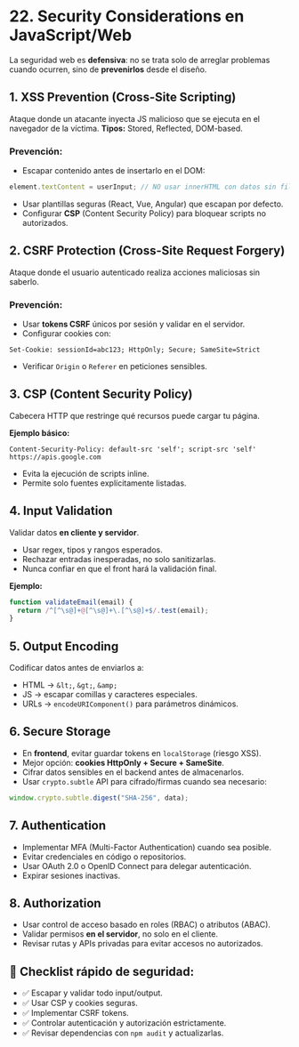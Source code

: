 # 22. Security Considerations en JavaScript/Web

La seguridad web es **defensiva**: no se trata solo de arreglar problemas cuando ocurren, sino de **prevenirlos** desde el diseño.

## 1. XSS Prevention (Cross-Site Scripting)

Ataque donde un atacante inyecta JS malicioso que se ejecuta en el navegador de la víctima. **Tipos:** Stored, Reflected, DOM-based.

### Prevención:

- Escapar contenido antes de insertarlo en el DOM:

```javascript
element.textContent = userInput; // NO usar innerHTML con datos sin filtrar
```

- Usar plantillas seguras (React, Vue, Angular) que escapan por defecto.
- Configurar **CSP** (Content Security Policy) para bloquear scripts no autorizados.

## 2. CSRF Protection (Cross-Site Request Forgery)

Ataque donde el usuario autenticado realiza acciones maliciosas sin saberlo.

### Prevención:

- Usar **tokens CSRF** únicos por sesión y validar en el servidor.
- Configurar cookies con:

```http
Set-Cookie: sessionId=abc123; HttpOnly; Secure; SameSite=Strict
```

- Verificar `Origin` o `Referer` en peticiones sensibles.

## 3. CSP (Content Security Policy)

Cabecera HTTP que restringe qué recursos puede cargar tu página.

**Ejemplo básico:**

```http
Content-Security-Policy: default-src 'self'; script-src 'self' https://apis.google.com
```

- Evita la ejecución de scripts inline.
- Permite solo fuentes explícitamente listadas.

## 4. Input Validation

Validar datos **en cliente y servidor**.

- Usar regex, tipos y rangos esperados.
- Rechazar entradas inesperadas, no solo sanitizarlas.
- Nunca confiar en que el front hará la validación final.

**Ejemplo:**

```javascript
function validateEmail(email) {
  return /^[^\s@]+@[^\s@]+\.[^\s@]+$/.test(email);
}
```

## 5. Output Encoding

Codificar datos antes de enviarlos a:

- HTML → `&lt;`, `&gt;`, `&amp;`
- JS → escapar comillas y caracteres especiales.
- URLs → `encodeURIComponent()` para parámetros dinámicos.

## 6. Secure Storage

- En **frontend**, evitar guardar tokens en `localStorage` (riesgo XSS).
- Mejor opción: **cookies HttpOnly + Secure + SameSite**.
- Cifrar datos sensibles en el backend antes de almacenarlos.
- Usar `crypto.subtle` API para cifrado/firmas cuando sea necesario:

```javascript
window.crypto.subtle.digest("SHA-256", data);
```

## 7. Authentication

- Implementar MFA (Multi-Factor Authentication) cuando sea posible.
- Evitar credenciales en código o repositorios.
- Usar OAuth 2.0 o OpenID Connect para delegar autenticación.
- Expirar sesiones inactivas.

## 8. Authorization

- Usar control de acceso basado en roles (RBAC) o atributos (ABAC).
- Validar permisos **en el servidor**, no solo en el cliente.
- Revisar rutas y APIs privadas para evitar accesos no autorizados.

## 📌 Checklist rápido de seguridad:

- ✅ Escapar y validar todo input/output.
- ✅ Usar CSP y cookies seguras.
- ✅ Implementar CSRF tokens.
- ✅ Controlar autenticación y autorización estrictamente.
- ✅ Revisar dependencias con `npm audit` y actualizarlas.
